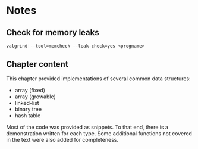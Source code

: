 # Notes

## Check for memory leaks
```
valgrind --tool=memcheck --leak-check=yes <progname>
```

## Chapter content

This chapter provided implementations of several common data structures:  
- array (fixed)
- array (growable)
- linked-list
- binary tree
- hash table

Most of the code was provided as snippets. To that end, there is a demonstration
written for each type. Some additional functions not covered in the text were
also added for completeness.